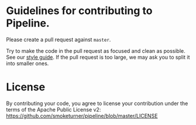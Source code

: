 # Guidelines for contributing to Pipeline.

Please create a pull request against `master`.

Try to make the code in the pull request as focused and clean as possible.  See
our [style guide](http://google.github.io/styleguide/javaguide.html).  If the pull
request is too large, we may ask you to split it into smaller ones.

# License
By contributing your code, you agree to license your contribution under the
terms of the Apache Public License v2:
https://github.com/smoketurner/pipeline/blob/master/LICENSE
